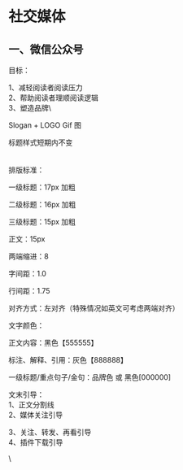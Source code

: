 # 社交媒体

## 一、微信公众号



目标：

1、减轻阅读者阅读压力\
2、帮助阅读者理顺阅读逻辑\
3、塑造品牌\


Slogan + LOGO Gif 图



标题样式短期内不变\
\
\
排版标准：

一级标题：17px 加粗

二级标题：16px 加粗

三级标题：15px 加粗

正文：15px

两端缩进：8

字间距：1.0

行间距：1.75

对齐方式：左对齐（特殊情况如英文可考虑两端对齐）



文字颜色：

正文内容：黑色【555555】

标注、解释、引用：灰色【888888】

一级标题/重点句子/金句：品牌色 或 黑色\[000000]



文末引导：\
1、正文分割线\
2、媒体关注引导

3、关注、转发、再看引导\
4、插件下载引导

\




